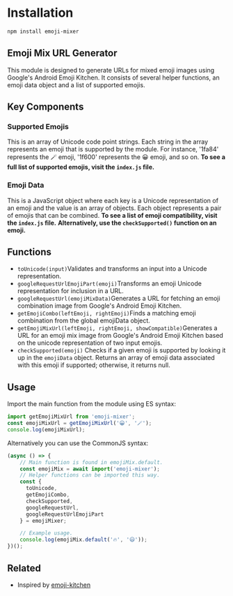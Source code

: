 # Installation

```sh
npm install emoji-mixer
```

## Emoji Mix URL Generator

This module is designed to generate URLs for mixed emoji images using Google's Android Emoji Kitchen. It consists of several helper functions, an emoji data object and a list of supported emojis.

## Key Components

### Supported Emojis

This is an array of Unicode code point strings. Each string in the array represents an emoji that is supported by the module. For instance, '1fa84' represents the 🪄 emoji, '1f600' represents the 😀 emoji, and so on.
**To see a full list of supported emojis, visit the `index.js` file.**

### Emoji Data

This is a JavaScript object where each key is a Unicode representation of an emoji and the value is an array of objects. Each object represents a pair of emojis that can be combined.
**To see a list of emoji compatibility, visit the `index.js` file.**
**Alternatively, use the `checkSupported()` function on an emoji.**

## Functions

- `toUnicode(input)`Validates and transforms an input into a Unicode representation.
- `googleRequestUrlEmojiPart(emoji)`Transforms an emoji Unicode representation for inclusion in a URL.
- `googleRequestUrl(emojiMixData)`Generates a URL for fetching an emoji combination image from Google's Android Emoji Kitchen.
- `getEmojiCombo(leftEmoji, rightEmoji)`Finds a matching emoji combination from the global emojiData object.
- `getEmojiMixUrl(leftEmoji, rightEmoji, showCompatible)`Generates a URL for an emoji mix image from Google's Android Emoji Kitchen based on the unicode representation of two input emojis.
- `checkSupported(emoji)`
  Checks if a given emoji is supported by looking it up in the `emojiData` object. Returns an array of emoji data associated with this emoji if supported; otherwise, it returns null.

## Usage

Import the main function from the module using ES syntax:

```javascript
import getEmojiMixUrl from 'emoji-mixer';
const emojiMixUrl = getEmojiMixUrl('😀', '🪄');
console.log(emojiMixUrl);
```

Alternatively you can use the CommonJS syntax:

```javascript
(async () => {
    // Main function is found in emojiMix.default.
    const emojiMix = await import('emoji-mixer');
    // Helper functions can be imported this way.
    const { 
      toUnicode, 
      getEmojiCombo, 
      checkSupported, 
      googleRequestUrl, 
      googleRequestUrlEmojiPart 
    } = emojiMixer;

    // Example usage.
    console.log(emojiMix.default('🔥', '😃'));
})();
```

## Related

- Inspired by [emoji-kitchen](https://github.com/xsalazar/emoji-kitchen)
